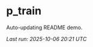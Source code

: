 # p_train

Auto-updating README demo.

<!--START_SECTION:status-->
_Last run: 2025-10-06 20:21 UTC_
<!--END_SECTION:status-->























































































































































































































































































































































































































































































































































































































































































































































































































































































































































































































































































































